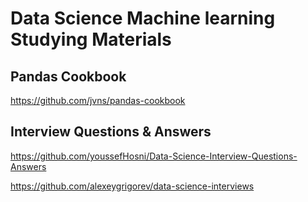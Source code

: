 # Data Science Machine learning Studying Materials

## Pandas Cookbook
https://github.com/jvns/pandas-cookbook

## Interview Questions & Answers
https://github.com/youssefHosni/Data-Science-Interview-Questions-Answers

https://github.com/alexeygrigorev/data-science-interviews
